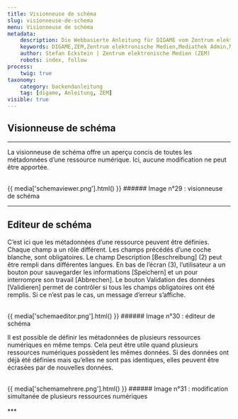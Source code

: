 ```yaml
---
title: Visionneuse de schéma
slug: visionneuse-de-schema
menu: Visionneuse de schéma
metadata:
    description: Die Webbasierte Anleitung für DIGAME vom Zentrum elektronische Medien ZEM.
    keywords: DIGAME,ZEM,Zentrum elektronische Medien,Mediathek Admin,Mediathek,Bilddatenbank,Bildverwaltung,Bundesverwaltung,Eidgenossenschaft,Schweizerische Eidgenossenschaft,VBS,Bundesamt für Verteidigung, Bevölkerungsschutz und Sport
    author: Stefan Eckstein | Zentrum elektronische Medien (ZEM)
    robots: index, follow
process:
	twig: true
taxonomy:
    category: backendanleitung
    tag: [digame, Anleitung, ZEM]
visible: true
---
```


## Visionneuse de schéma
***
La visionneuse de schéma offre un aperçu concis de toutes les métadonnées d’une ressource numérique. Ici, aucune modification ne peut être apportée.

<br>
{{ media['schemaviewer.png'].html() }}
###### Image n°29 : visionneuse de schéma
<br>


***

## Editeur de schéma

C’est ici que les métadonnées d’une ressource peuvent être définies. Chaque champ a un rôle différent. Les champs précédés d’une coche blanche, sont obligatoires. Le champ Description [Beschreibung] (2) peut être rempli dans différentes langues. En bas de l’écran (3), l’utilisateur a un bouton pour sauvegarder les informations [Speichern] et un pour interrompre son travail [Abbrechen]. Le bouton Validation des données [Validieren] permet de contrôler si tous les champs obligatoires ont été remplis. Si ce n’est pas le cas, un message d’erreur s’affiche.

<br>
{{ media['schemaeditor.png'].html() }}
###### Image n°30 : éditeur de schéma
<br>

Il est possible de définir les métadonnées de plusieurs ressources numériques en même temps. Cela peut être utile quand plusieurs ressources numériques possèdent les mêmes données. Si des données ont déjà été définies mais qu’elles ne sont pas identiques, elles peuvent être écrasées par de nouvelles données.

<br>
{{ media['schemamehrere.png'].html() }}
###### Image n°31 : modification simultanée de plusieurs ressources numériques
<br>

<br>
***
